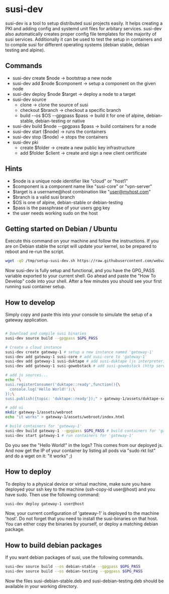 # susi-dev
susi-dev is a tool to setup distributed susi projects easily.
It helps creating a PKI and adding config and systemd unit files for arbitary services.
susi-dev also automatically creates proper config file templates for the majority of susi services. Additionally it can be used to test the setup in containers and to compile susi for different operating systems (debian stable, debian testing and alpine).

## Commands

* susi-dev create $node -> bootstrap a new node
* susi-dev add $node $component -> setup a component on the given node
* susi-dev deploy $node $target -> deploy a node to a target
* susi-dev source
  * clone -> clone the source of susi
  * checkout $branch -> checkout a specific branch
  * build --os $OS --gpgpass $pass -> build it for one of alpine, debian-stable, debian-testing or native
* susi-dev build $node --gpgpass $pass -> build containers for a node
* susi-dev start ($node) -> runs the containers
* susi-dev stop ($node) -> stops the containers
* susi-dev pki
  * create $folder -> create a new public key infrastructure
  * add $folder $client -> create and sign a new client certificate

## Hints

* $node is a unique node identifier like "cloud" or "host1"
* $component is a component name like "susi-core" or "vpn-server"
* $target is a username@host combination like "user@myhost.com"
* $branch is a valid susi branch
* $OS is one of alpine, debian-stable or debian-testing
* $pass is the passphrase of your users gpg key
* the user needs working sudo on the host

##  Getting started on Debian / Ubuntu
Execute this command on your machine and follow the instructions. If you are on Debian stable the script will update your kernel, so be prepared to reboot and re-run the script.
```bash
wget -qO /tmp/setup-susi-dev.sh https://raw.githubusercontent.com/webvariants/susi-dev/master/setup.sh && bash /tmp/setup-susi-dev.sh
```
Now susi-dev is fully setup and functional, and you have the GPG_PASS variable exported to your current shell.
Go ahead and paste the "How To Develop" code into your shell. After a few minutes you should see your first running susi container setup.

## How to develop

Simply copy and paste this into your console to simulate the setup of a gateway application.

```bash

# Download and compile susi binaries
susi-dev source build --gpgpass $GPG_PASS

# Create a cloud instance
susi-dev create gateway-1 # setup a new instance named 'gateway-1'
susi-dev add gateway-1 susi-core # add susi-core to 'gateway-1'
susi-dev add gateway-1 susi-duktape # add susi-duktape (js interpreter) to 'gateway-1'
susi-dev add gateway-1 susi-gowebstack # add susi-gowebstack (http server) to 'gateway-1'

# add js sources...
echo "\
susi.registerConsumer('duktape::ready',function(){\
  console.log('Hello World!');\
});\
susi.publish({topic: 'duktape::ready'});" > gateway-1/assets/duktape-script.js

# add ui
mkdir gateway-1/assets/webroot
echo "it works" > gateway-1/assets/webroot/index.html

# build containers for 'gateway-1'
susi-dev build gateway-1 --gpgpass $GPG_PASS # build containers for 'gateway-1'
susi-dev start gateway-1 # run containers for 'gateway-1'

```

Do you see the "Hello World!" in the logs? This comes from our deployed js.
And now get the IP of your container by listing all pods via "sudo rkt list"
and do a wget on it: "it works" ;)

## How to deploy

To deploy to a physical device or virtual machine, make sure you have deployed your ssh key to the machine (ssh-copy-id user@host) and you have sudo.
Then use the following command:
```bash
susi-dev deploy gateway-1 user@host
```
Now, your current configuration of 'gateway-1' is deployed to the machine 'host'.
Do not forget that you need to install the susi-binaries on that host. You can either copy the binaries by yourself, or deploy a matching debian package.

## How to build debian packages
If you want debian packages of susi, use the following commands.
```bash
susi-dev source build --os debian-stable --gpgpass $GPG_PASS
susi-dev source build --os debian-testing --gpgpass $GPG_PASS
```
Now the files susi-debian-stable.deb and susi-debian-testing.deb should be available in your working directory.
